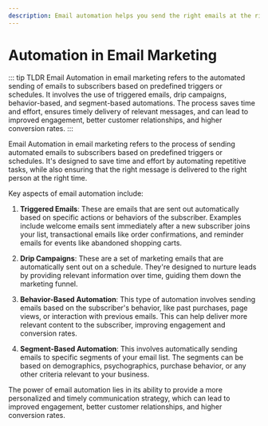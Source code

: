 ```yaml
---
description: Email automation helps you send the right emails at the right time without extra effort. Set it up once, and let it handle things like follow-ups and personalized messages automatically.
---
```


# Automation in Email Marketing

::: tip TLDR
Email Automation in email marketing refers to the automated sending of emails to subscribers based on predefined triggers or schedules. It involves the use of triggered emails, drip campaigns, behavior-based, and segment-based automations. The process saves time and effort, ensures timely delivery of relevant messages, and can lead to improved engagement, better customer relationships, and higher conversion rates.
:::

Email Automation in email marketing refers to the process of sending automated emails to subscribers based on predefined triggers or schedules. It's designed to save time and effort by automating repetitive tasks, while also ensuring that the right message is delivered to the right person at the right time.

Key aspects of email automation include:

1. **Triggered Emails**: These are emails that are sent out automatically based on specific actions or behaviors of the subscriber. Examples include welcome emails sent immediately after a new subscriber joins your list, transactional emails like order confirmations, and reminder emails for events like abandoned shopping carts.

2. **Drip Campaigns**: These are a set of marketing emails that are automatically sent out on a schedule. They're designed to nurture leads by providing relevant information over time, guiding them down the marketing funnel. 

3. **Behavior-Based Automation**: This type of automation involves sending emails based on the subscriber's behavior, like past purchases, page views, or interaction with previous emails. This can help deliver more relevant content to the subscriber, improving engagement and conversion rates.

4. **Segment-Based Automation**: This involves automatically sending emails to specific segments of your email list. The segments can be based on demographics, psychographics, purchase behavior, or any other criteria relevant to your business.

The power of email automation lies in its ability to provide a more personalized and timely communication strategy, which can lead to improved engagement, better customer relationships, and higher conversion rates.
